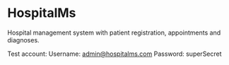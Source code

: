 # HospitalMs
 Hospital management system with patient registration, appointments and diagnoses.

Test account:
Username: admin@hospitalms.com
Password: superSecret
